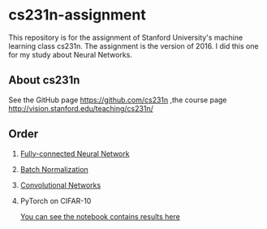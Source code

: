 # <WIP> cs231n-assignment 

This repository is for the assignment of Stanford University's machine learning class cs231n.
The assignment is the version of 2016.
I did this one for my study about Neural Networks.

## About cs231n
See the GitHub page https://github.com/cs231n
,the course page http://vision.stanford.edu/teaching/cs231n/

## Order
1. [Fully-connected Neural Network](https://github.com/tomokr/cs231n-assignment/blob/master/FullyConnectedNets.ipynb)
2. [Batch Normalization](https://github.com/tomokr/cs231n-assignment/blob/master/BatchNormalization.ipynb)
3. [Convolutional Networks](https://github.com/tomokr/cs231n-assignment/blob/master/ConvolutionalNetworks.ipynb)
4. PyTorch on CIFAR-10

    [You can see the notebook contains results here](https://www.kaggle.com/tomoshimo/pytorch-cs231n)
